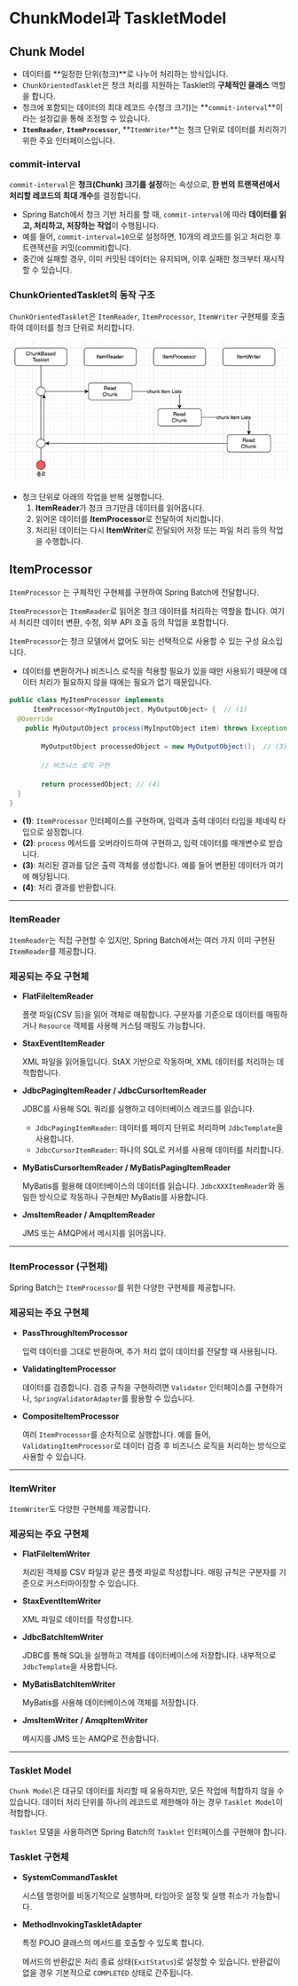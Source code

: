 # ChunkModel과 TaskletModel

## Chunk Model

- 데이터를 **일정한 단위(청크)**로 나누어 처리하는 방식입니다.
- `ChunkOrientedTasklet`은 청크 처리를 지원하는 Tasklet의 **구체적인 클래스** 역할을 합니다.
- 청크에 포함되는 데이터의 최대 레코드 수(청크 크기)는 **`commit-interval`**이라는 설정값을 통해 조정할 수 있습니다.
- **`ItemReader`**, **`ItemProcessor`**, **`ItemWriter`**는 청크 단위로 데이터를 처리하기 위한 주요 인터페이스입니다.

### commit-interval

`commit-interval`은 **청크(Chunk) 크기를 설정**하는 속성으로, **한 번의 트랜잭션에서 처리할 레코드의 최대 개수**를 결정합니다.

- Spring Batch에서 청크 기반 처리를 할 때, `commit-interval`에 따라 **데이터를 읽고, 처리하고, 저장하는 작업**이 수행됩니다.
- 예를 들어, `commit-interval=10`으로 설정하면, 10개의 레코드를 읽고 처리한 후 트랜잭션을 커밋(commit)합니다.
- 중간에 실패할 경우, 이미 커밋된 데이터는 유지되며, 이후 실패한 청크부터 재시작할 수 있습니다.

### ChunkOrientedTasklet의 동작 구조

`ChunkOrientedTasklet`은 `ItemReader`, `ItemProcessor`, `ItemWriter` 구현체를 호출하여 데이터를 청크 단위로 처리합니다.

![img.png](../image/김지현_img1.png)

- 청크 단위로 아래의 작업을 반복 실행합니다.
    1. **ItemReader**가 청크 크기만큼 데이터를 읽어옵니다.
    2. 읽어온 데이터를 **ItemProcessor**로 전달하여 처리합니다.
    3. 처리된 데이터는 다시 **ItemWriter**로 전달되어 저장 또는 파일 처리 등의 작업을 수행합니다.

## ItemProcessor

`ItemProcessor` 는 구체적인 구현체를 구현하여 Spring Batch에 전달합니다.

`ItemProcessor`는 `ItemReader`로 읽어온 청크 데이터를 처리하는 역할을 합니다. 여기서 처리란 데이터 변환, 수정, 외부 API 호출 등의 작업을 포함합니다.

`ItemProcessor`는 청크 모델에서 없어도 되는 선택적으로 사용할 수 있는 구성 요소입니다.

- 데이터를 변환하거나 비즈니스 로직을 적용할 필요가 있을 때만 사용되기 때문에 데이터 처리가 필요하지 않을 때에는 필요가 없기 때문입니다.

```java
public class MyItemProcessor implements
      ItemProcessor<MyInputObject, MyOutputObject> {  // (1)
  @Override
    public MyOutputObject process(MyInputObject item) throws Exception {  // (2)

        MyOutputObject processedObject = new MyOutputObject();  // (3)

        // 비즈니스 로직 구현

        return processedObject; // (4)
  }
}
```

- **(1)**: `ItemProcessor` 인터페이스를 구현하며, 입력과 출력 데이터 타입을 제네릭 타입으로 설정합니다.
- **(2)**: `process` 메서드를 오버라이드하여 구현하고, 입력 데이터를 매개변수로 받습니다.
- **(3)**: 처리된 결과를 담은 출력 객체를 생성합니다. 예를 들어 변환된 데이터가 여기에 해당됩니다.
- **(4)**: 처리 결과를 반환합니다.

---

### ItemReader

`ItemReader`는 직접 구현할 수 있지만, Spring Batch에서는 여러 가지 이미 구현된 `ItemReader`를 제공합니다.

### 제공되는 주요 구현체

- **FlatFileItemReader**
    
    플랫 파일(CSV 등)을 읽어 객체로 매핑합니다. 구분자를 기준으로 데이터를 매핑하거나 `Resource` 객체를 사용해 커스텀 매핑도 가능합니다.
    
- **StaxEventItemReader**
    
    XML 파일을 읽어들입니다. StAX 기반으로 작동하며, XML 데이터를 처리하는 데 적합합니다.
    
- **JdbcPagingItemReader / JdbcCursorItemReader**
    
    JDBC를 사용해 SQL 쿼리를 실행하고 데이터베이스 레코드를 읽습니다.
    
    - `JdbcPagingItemReader`: 데이터를 페이지 단위로 처리하며 `JdbcTemplate`을 사용합니다.
    - `JdbcCursorItemReader`: 하나의 SQL로 커서를 사용해 데이터를 처리합니다.
- **MyBatisCursorItemReader / MyBatisPagingItemReader**
    
    MyBatis를 활용해 데이터베이스의 데이터를 읽습니다. `JdbcXXXItemReader`와 동일한 방식으로 작동하나 구현체만 MyBatis를 사용합니다.
    
- **JmsItemReader / AmqpItemReader**
    
    JMS 또는 AMQP에서 메시지를 읽어옵니다.
    

---

### ItemProcessor (구현체)

Spring Batch는 `ItemProcessor`를 위한 다양한 구현체를 제공합니다.

### 제공되는 주요 구현체

- **PassThroughItemProcessor**
    
    입력 데이터를 그대로 반환하며, 추가 처리 없이 데이터를 전달할 때 사용됩니다.
    
- **ValidatingItemProcessor**
    
    데이터를 검증합니다. 검증 규칙을 구현하려면 `Validator` 인터페이스를 구현하거나, `SpringValidatorAdapter`를 활용할 수 있습니다.
    
- **CompositeItemProcessor**
    
    여러 `ItemProcessor`를 순차적으로 실행합니다. 예를 들어, `ValidatingItemProcessor`로 데이터 검증 후 비즈니스 로직을 처리하는 방식으로 사용할 수 있습니다.
    

---

### ItemWriter

`ItemWriter`도 다양한 구현체를 제공합니다.

### 제공되는 주요 구현체

- **FlatFileItemWriter**
    
    처리된 객체를 CSV 파일과 같은 플랫 파일로 작성합니다. 매핑 규칙은 구분자를 기준으로 커스터마이징할 수 있습니다.
    
- **StaxEventItemWriter**
    
    XML 파일로 데이터를 작성합니다.
    
- **JdbcBatchItemWriter**
    
    JDBC를 통해 SQL을 실행하고 객체를 데이터베이스에 저장합니다. 내부적으로 `JdbcTemplate`을 사용합니다.
    
- **MyBatisBatchItemWriter**
    
    MyBatis를 사용해 데이터베이스에 객체를 저장합니다.
    
- **JmsItemWriter / AmqpItemWriter**
    
    메시지를 JMS 또는 AMQP로 전송합니다.
    

---

### Tasklet Model

`Chunk Model`은 대규모 데이터를 처리할 때 유용하지만, 모든 작업에 적합하지 않을 수 있습니다. 데이터 처리 단위를 하나의 레코드로 제한해야 하는 경우 `Tasklet Model`이 적합합니다.

`Tasklet` 모델을 사용하려면 Spring Batch의 `Tasklet` 인터페이스를 구현해야 합니다.

### Tasklet 구현체

- **SystemCommandTasklet**
    
    시스템 명령어를 비동기적으로 실행하며, 타임아웃 설정 및 실행 취소가 가능합니다.
    
- **MethodInvokingTaskletAdapter**
    
    특정 POJO 클래스의 메서드를 호출할 수 있도록 합니다.
    
    메서드의 반환값은 처리 종료 상태(`ExitStatus`)로 설정할 수 있습니다. 반환값이 없을 경우 기본적으로 `COMPLETED` 상태로 간주됩니다.
